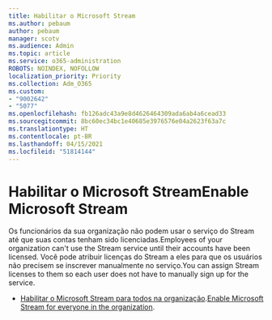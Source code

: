 ```yaml
---
title: Habilitar o Microsoft Stream
ms.author: pebaum
author: pebaum
manager: scotv
ms.audience: Admin
ms.topic: article
ms.service: o365-administration
ROBOTS: NOINDEX, NOFOLLOW
localization_priority: Priority
ms.collection: Adm_O365
ms.custom:
- "9002642"
- "5077"
ms.openlocfilehash: fb126adc43a9e8d4626464309ada6ab4a6cead33
ms.sourcegitcommit: 8bc60ec34bc1e40685e3976576e04a2623f63a7c
ms.translationtype: HT
ms.contentlocale: pt-BR
ms.lasthandoff: 04/15/2021
ms.locfileid: "51814144"
---
```

# <a name="enable-microsoft-stream"></a><span data-ttu-id="ac6fb-102">Habilitar o Microsoft Stream</span><span class="sxs-lookup"><span data-stu-id="ac6fb-102">Enable Microsoft Stream</span></span>

<span data-ttu-id="ac6fb-103">Os funcionários da sua organização não podem usar o serviço do Stream até que suas contas tenham sido licenciadas.</span><span class="sxs-lookup"><span data-stu-id="ac6fb-103">Employees of your organization can't use the Stream service until their accounts have been licensed.</span></span> <span data-ttu-id="ac6fb-104">Você pode atribuir licenças do Stream a eles para que os usuários não precisem se inscrever manualmente no serviço.</span><span class="sxs-lookup"><span data-stu-id="ac6fb-104">You can assign Stream licenses to them so each user does not have to manually sign up for the service.</span></span>

- <span data-ttu-id="ac6fb-105">[Habilitar o Microsoft Stream para todos na organização](https://docs.microsoft.com/stream/assign-user-licenses).</span><span class="sxs-lookup"><span data-stu-id="ac6fb-105">[Enable Microsoft Stream for everyone in the organization](https://docs.microsoft.com/stream/assign-user-licenses).</span></span>

